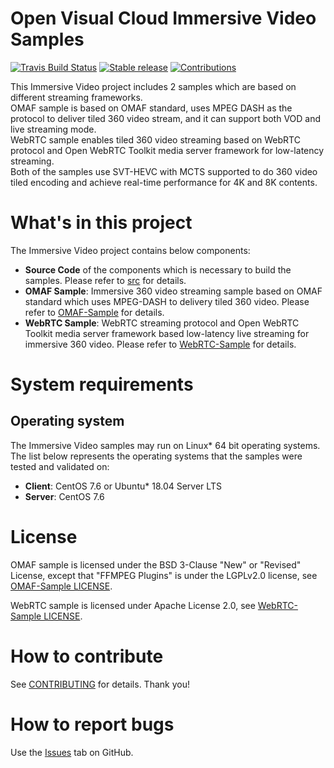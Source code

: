 # Open Visual Cloud Immersive Video Samples
[![Travis Build Status](https://travis-ci.com/OpenVisualCloud/Immersive-Video-Sample.svg?branch=master)](https://travis-ci.com/OpenVisualCloud/Immersive-Video-Sample)
[![Stable release](https://img.shields.io/badge/latest_release-v1.2.0-green.svg)](https://github.com/OpenVisualCloud/Immersive-Video-Sample/releases/latest)
[![Contributions](https://img.shields.io/badge/contributions-welcome-blue.svg)](https://github.com/OpenVisualCloud/Immersive-Video-Sample/wiki)

This Immersive Video project includes 2 samples which are based on different streaming frameworks.  
OMAF sample is based on OMAF standard, uses MPEG DASH as the protocol to deliver tiled 360 video stream, and it can support both VOD and live streaming mode.  
WebRTC sample enables tiled 360 video streaming based on WebRTC protocol and Open WebRTC Toolkit media server framework for low-latency streaming.  
Both of the samples use SVT-HEVC with MCTS supported to do 360 video tiled encoding and achieve real-time performance for 4K and 8K contents.  

# What's in this project
The Immersive Video project contains below components:
-  **Source Code** of the components which is necessary to build the samples. Please refer to [src](src/README.md) for details.
-  **OMAF Sample**: Immersive 360 video streaming sample based on OMAF standard which uses MPEG-DASH to delivery tiled 360 video. Please refer to [OMAF-Sample](OMAF-Sample/README.md) for details.
-  **WebRTC Sample**: WebRTC streaming protocol and Open WebRTC Toolkit media server framework based low-latency live streaming for immersive 360 video. Please refer to [WebRTC-Sample](WebRTC-Sample/README.md) for details.

# System requirements
## Operating system
The Immersive Video samples may run on Linux* 64 bit operating systems. The list below represents the operating systems that the samples were tested and validated on:
- **Client**: CentOS 7.6 or Ubuntu* 18.04 Server LTS
- **Server**: CentOS 7.6

# License
OMAF sample is licensed under the BSD 3-Clause "New" or "Revised" License, except that "FFMPEG Plugins" is under the LGPLv2.0 license, see [OMAF-Sample LICENSE](src/LICENSE).

WebRTC sample is licensed under Apache License 2.0, see [WebRTC-Sample LICENSE](WebRTC-Sample/owt-server/LICENSE). 

# How to contribute
See [CONTRIBUTING](CONTRIBUTING.md) for details. Thank you!

# How to report bugs
Use the [Issues](https://github.com/OpenVisualCloud/Immersive-Video-Sample/issues) tab on GitHub.
